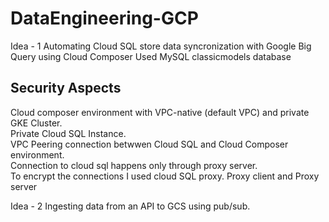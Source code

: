 # DataEngineering-GCP

Idea - 1
Automating Cloud SQL store data syncronization with Google Big Query using Cloud Composer
Used MySQL classicmodels database


## Security Aspects
Cloud composer environment with VPC-native (default VPC) and private GKE Cluster. <br />
Private Cloud SQL Instance. <br />
VPC Peering connection betwwen Cloud SQL and Cloud Composer environment. <br />
Connection to cloud sql happens only through proxy server.<br />
To encrypt the connections I used cloud SQL proxy. Proxy client and Proxy server<br />




Idea - 2
Ingesting data from an API to GCS using pub/sub.
